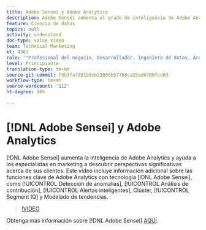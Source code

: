 ```yaml
---
title: Adobe Sensei y Adobe Analytics
description: Adobe Sensei aumenta el grado de inteligencia de Adobe Analytics y ayuda a los especialistas en marketing a descubrir perspectivas significativas sobre sus clientes. Este vídeo incluye una explicación adicional de las funciones clave de Adobe Analytics con tecnología Adobe Sensei, como Detección de anomalías, Análisis de contribución, Alertas inteligentes, Clúster, Segment IQ y Modelado de tendencias.
feature: Ciencia de datos
topics: null
activity: understand
doc-type: value video
team: Technical Marketing
kt: 4383
role: '"Profesional del negocio, Desarrollador, Ingeniero de datos, Arquitecto, Arquitecto de datos, Administrador, Líder"'
level: Principiante
translation-type: tm+mt
source-git-commit: f3b3fa7d91b0cb21005b57768ca23ed6700fcc03
workflow-type: tm+mt
source-wordcount: '112'
ht-degree: 90%

---
```



# [!DNL Adobe Sensei] y Adobe Analytics

[!DNL Adobe Sensei] aumenta la inteligencia de Adobe Analytics y ayuda a los especialistas en marketing a descubrir perspectivas significativas acerca de sus clientes. Este vídeo incluye información adicional sobre las funciones clave de Adobe Analytics con tecnología [!DNL Adobe Sensei], como [!UICONTROL Detección de anomalías], [!UICONTROL Análisis de contribución], [!UICONTROL Alertas inteligentes], Clúster, [!UICONTROL Segment IQ] y Modelado de tendencias.

>[!VIDEO](https://video.tv.adobe.com/v/31500/?quality=12)

Obtenga más información sobre [!DNL Adobe Sensei] [AQUÍ](https://www.adobe.com/es/sensei.html).
